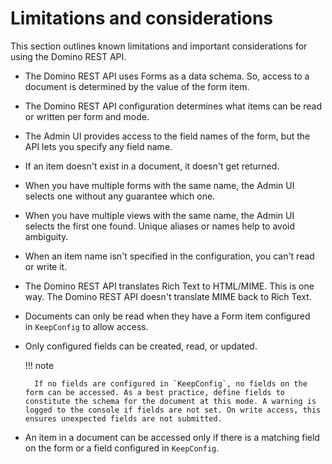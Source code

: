 # Limitations and considerations

This section outlines known limitations and important considerations for using the Domino REST API.

- The Domino REST API uses Forms as a data schema. So, access to a document is determined by the value of the form item.
- The Domino REST API configuration determines what items can be read or written per form and mode.
- The Admin UI provides access to the field names of the form, but the API lets you specify any field name.
- If an item doesn't exist in a document, it doesn't get returned.
- When you have multiple forms with the same name, the Admin UI selects one without any guarantee which one.
- When you have multiple views with the same name, the Admin UI selects the first one found. Unique aliases or names help to avoid ambiguity.
- When an item name isn't specified in the configuration, you can't read or write it.
- The Domino REST API translates Rich Text to HTML/MIME. This is one way. The Domino REST API doesn't translate MIME back to Rich Text.

- Documents can only be read when they have a Form item configured in `KeepConfig` to allow access.
- Only configured fields can be created, read, or updated.

    !!! note

        If no fields are configured in `KeepConfig`, no fields on the form can be accessed. As a best practice, define fields to constitute the schema for the document at this mode. A warning is logged to the console if fields are not set. On write access, this ensures unexpected fields are not submitted.

- An item in a document can be accessed only if there is a matching field on the form or a field configured in `KeepConfig`.
